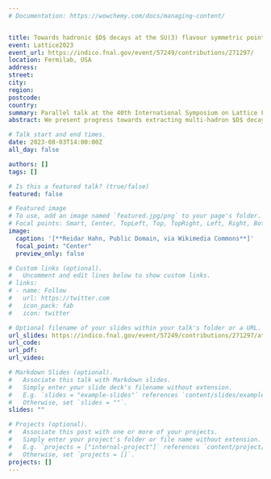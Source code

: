```yaml
---
# Documentation: https://wowchemy.com/docs/managing-content/


title: Towards hadronic $D$ decays at the SU(3) flavour symmetric point
event: Lattice2023
event_url: https://indico.fnal.gov/event/57249/contributions/271297/
location: Fermilab, USA
address:
street:
city:
region:
postcode:
country:
summary: Parallel talk at the 40th International Symposium on Lattice Field Theory.
abstract: We present progress towards extracting multi-hadron $D$ decay amplitudes, such as $D \to \pi \pi$, in a pilot study using three ensembles of stabilised Wilson fermions at the SU(3) flavour symmetric point, with $M_\pi=410$ MeV. As the three ensembles differ only in the lattice spacing, with well matched physical volumes, it is possible to perform a continuum limit for finite-volume energies (and eventually weak-decay matrix elements) at fixed physical volume. The talk will summarise the work-flow and challenges of the ongoing calculation with a focus on results for the $a^2$-dependence and continuum limit of the two-to-two pseudoscalar $S$-wave scattering amplitude, determined via the GEVP+Lüscher approach in an exact distillation setup implemented in the Grid and Hadrons software libraries.

# Talk start and end times.
date: 2023-08-03T14:00:00Z
all_day: false

authors: []
tags: []

# Is this a featured talk? (true/false)
featured: false

# Featured image
# To use, add an image named `featured.jpg/png` to your page's folder.
# Focal points: Smart, Center, TopLeft, Top, TopRight, Left, Right, BottomLeft, Bottom, BottomRight.
image:
  caption: '[**Reidar Hahn, Public Domain, via Wikimedia Commons**]'
  focal_point: "Center"
  preview_only: false

# Custom links (optional).
#   Uncomment and edit lines below to show custom links.
# links:
# - name: Follow
#   url: https://twitter.com
#   icon_pack: fab
#   icon: twitter

# Optional filename of your slides within your talk's folder or a URL.
url_slides: https://indico.fnal.gov/event/57249/contributions/271297/attachments/169813/228064/Hansen_Fermilab.pdf
url_code:
url_pdf:
url_video:

# Markdown Slides (optional).
#   Associate this talk with Markdown slides.
#   Simply enter your slide deck's filename without extension.
#   E.g. `slides = "example-slides"` references `content/slides/example-slides.md`.
#   Otherwise, set `slides = ""`.
slides: ""

# Projects (optional).
#   Associate this post with one or more of your projects.
#   Simply enter your project's folder or file name without extension.
#   E.g. `projects = ["internal-project"]` references `content/project/deep-learning/index.md`.
#   Otherwise, set `projects = []`.
projects: []
---
```

